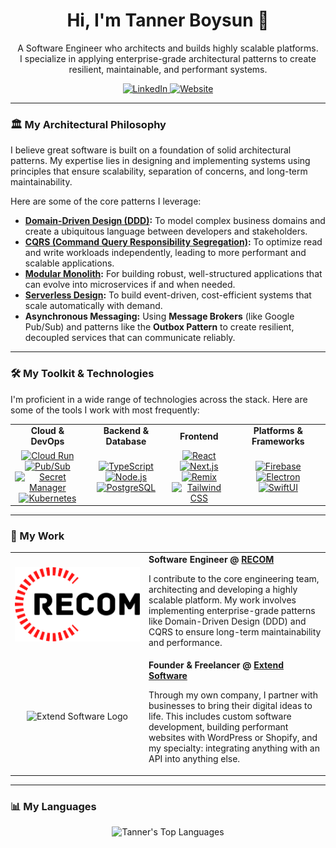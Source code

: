<div id="header" align="center">
  <h1>
    Hi, I'm Tanner Boysun 👋
  </h1>
  <p>
    A Software Engineer who architects and builds highly scalable platforms.
    <br/>
    I specialize in applying enterprise-grade architectural patterns to create resilient, maintainable, and performant systems.
  </p>
  <p>
    <a href="https://linkedin.com/in/tannerboysun">
      <img src="https://img.shields.io/badge/LinkedIn-0077B5?style=for-the-badge&logo=linkedin&logoColor=white" alt="LinkedIn"/>
    </a>
    <a href="https://extend.software">
      <img src="https://img.shields.io/badge/Website-extend.software-blue?style=for-the-badge&logo=googlechrome&logoColor=white" alt="Website"/>
    </a>
  </p>
</div>

---

### 🏛️ My Architectural Philosophy

I believe great software is built on a foundation of solid architectural patterns. My expertise lies in designing and implementing systems using principles that ensure scalability, separation of concerns, and long-term maintainability.

Here are some of the core patterns I leverage:

*   **[Domain-Driven Design (DDD)](https://martinfowler.com/tags/domain%20driven%20design.html):** To model complex business domains and create a ubiquitous language between developers and stakeholders.
*   **[CQRS (Command Query Responsibility Segregation)](https://martinfowler.com/bliki/CQRS.html):** To optimize read and write workloads independently, leading to more performant and scalable applications.
*   **[Modular Monolith](https://www.kamilgrzybek.com/design/modular-monolith-primer/):** For building robust, well-structured applications that can evolve into microservices if and when needed.
*   **[Serverless Design](https://aws.amazon.com/serverless/):** To build event-driven, cost-efficient systems that scale automatically with demand.
*   **Asynchronous Messaging:** Using **Message Brokers** (like Google Pub/Sub) and patterns like the **Outbox Pattern** to create resilient, decoupled services that can communicate reliably.

---

### 🛠️ My Toolkit & Technologies

I'm proficient in a wide range of technologies across the stack. Here are some of the tools I work with most frequently:

<table>
  <tr>
    <td align="center"><strong>Cloud & DevOps</strong></td>
    <td align="center"><strong>Backend & Database</strong></td>
    <td align="center"><strong>Frontend</strong></td>
    <td align="center"><strong>Platforms & Frameworks</strong></td>
  </tr>
  <tr>
    <td align="center">
      <a href="https://cloud.google.com/run"><img src="https://img.shields.io/badge/Google_Cloud_Run-4285F4?style=for-the-badge&logo=google-cloud&logoColor=white" alt="Cloud Run"/></a><br>
      <a href="https://cloud.google.com/pubsub"><img src="https://img.shields.io/badge/Google_Pub/Sub-4285F4?style=for-the-badge&logo=google-cloud&logoColor=white" alt="Pub/Sub"/></a><br>
      <a href="https://cloud.google.com/secret-manager"><img src="https://img.shields.io/badge/Secret_Manager-4285F4?style=for-the-badge&logo=google-cloud&logoColor=white" alt="Secret Manager"/></a><br>
      <a href="https://kubernetes.io"><img src="https://img.shields.io/badge/Kubernetes-326CE5?style=for-the-badge&logo=kubernetes&logoColor=white" alt="Kubernetes"/></a>
    </td>
    <td align="center">
      <a href="https://www.typescriptlang.org/"><img src="https://img.shields.io/badge/TypeScript-3178C6?style=for-the-badge&logo=typescript&logoColor=white" alt="TypeScript"/></a><br>
      <a href="https://nodejs.org/"><img src="https://img.shields.io/badge/Node.js-339933?style=for-the-badge&logo=nodedotjs&logoColor=white" alt="Node.js"/></a><br>
      <a href="https://www.postgresql.org/"><img src="https://img.shields.io/badge/PostgreSQL-4169E1?style=for-the-badge&logo=postgresql&logoColor=white" alt="PostgreSQL"/></a>
    </td>
    <td align="center">
      <a href="https://reactjs.org/"><img src="https://img.shields.io/badge/React-61DAFB?style=for-the-badge&logo=react&logoColor=black" alt="React"/></a><br>
      <a href="https://nextjs.org/"><img src="https://img.shields.io/badge/Next.js-000000?style=for-the-badge&logo=nextdotjs&logoColor=white" alt="Next.js"/></a><br>
      <a href="https://remix.run/"><img src="https://img.shields.io/badge/Remix-000000?style=for-the-badge&logo=remix&logoColor=white" alt="Remix"/></a><br>
      <a href="https://tailwindcss.com/"><img src="https://img.shields.io/badge/Tailwind_CSS-06B6D4?style=for-the-badge&logo=tailwindcss&logoColor=white" alt="Tailwind CSS"/></a>
    </td>
    <td align="center">
      <a href="https://firebase.google.com/"><img src="https://img.shields.io/badge/Firebase-FFCA28?style=for-the-badge&logo=firebase&logoColor=black" alt="Firebase"/></a><br>
      <a href="https://www.electronjs.org/"><img src="https://img.shields.io/badge/Electron-47848F?style=for-the-badge&logo=electron&logoColor=white" alt="Electron"/></a><br>
      <a href="https://developer.apple.com/xcode/swiftui/"><img src="https://img.shields.io/badge/SwiftUI-F05138?style=for-the-badge&logo=swift&logoColor=white" alt="SwiftUI"/></a>
    </td>
  </tr>
</table>

---

### 🏢 My Work

<table>
  <tr>
    <td width="100px" align="center">
      <!-- TODO: Replace with blue recom logo and make text white to better contrast with dark mode -->
      <img src="https://github.com/tannerboysun/tannerboysun/blob/main/assets/recom.png" alt="RECOM Logo"/>
    </td>
    <td>
      <strong>Software Engineer @ <a href="https://github.com/recom-org">RECOM</a></strong>
      <p>I contribute to the core engineering team, architecting and developing a highly scalable platform. My work involves implementing enterprise-grade patterns like Domain-Driven Design (DDD) and CQRS to ensure long-term maintainability and performance.</p>
    </td>
  </tr>
  <tr>
    <td width="200px" align="center">
      <img src="https://github.com/tannerboysun/tannerboysun/blob/main/assets/png2.png" alt="Extend Software Logo"/>
    </td>
    <td>
      <strong>Founder & Freelancer @ <a href="https://extend.software">Extend Software</a></strong>
      <p>Through my own company, I partner with businesses to bring their digital ideas to life. This includes custom software development, building performant websites with WordPress or Shopify, and my specialty: integrating anything with an API into anything else.</p>
    </td>
  </tr>
</table>

---

### 📊 My Languages

<p align="center">
  <img src="https://github-readme-stats.vercel.app/api/top-langs/?username=tannerboysun&layout=compact&theme=radical&hide_border=true&langs_count=8" alt="Tanner's Top Languages" />
</p>
